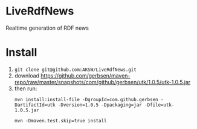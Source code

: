 LiveRdfNews
===========

Realtime generation of RDF news


# Install

1. `git clone git@github.com:AKSW/LiveRdfNews.git`
2. download https://github.com/gerbsen/maven-repo/raw/master/snapshots/com/github/gerbsen/utk/1.0.5/utk-1.0.5.jar
3. then run:
	```
	mvn install:install-file -DgroupId=com.github.gerbsen -DartifactId=utk -Dversion=1.0.5 -Dpackaging=jar -Dfile=utk-1.0.5.jar
	
	mvn -Dmaven.test.skip=true install
	```


